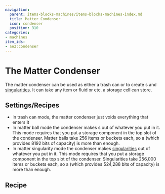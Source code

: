 ```yaml
---
navigation:
  parent: items-blocks-machines/items-blocks-machines-index.md
  title: Matter Condenser
  icon: condenser
  position: 310
categories:
- machines
item_ids:
- ae2:condenser
---
```


# The Matter Condenser

<BlockImage id="condenser" scale="8" />

The matter condenser can be used as either a trash can or to create <ItemLink id="matter_ball" />s and
[singularities](singularities.md). It can take any item or fluid or etc. a storage cell can store.

## Settings/Recipes

*   In trash can mode, the matter condenser just voids everything that enters it
*   In matter ball mode the condenser makes <ItemLink id="matter_ball" />s out of whatever you put in it.
    This mode requires that you put a storage component in the top slot of the condenser. Matter balls take 256 items or buckets
    each, so a <ItemLink id="cell_component_1k" /> (which provides 8192 bits of capacity) is more than enough.
*   In matter singularity mode the condenser makes [singularities](singularities.md) out of whatever you put in it.
    This mode requires that you put a storage component in the top slot of the condenser. Singularities take 256,000 items or buckets
    each, so a <ItemLink id="cell_component_64k" /> (which provides 524,288 bits of capacity) is more than enough.

## Recipe

<RecipeFor id="condenser" />
